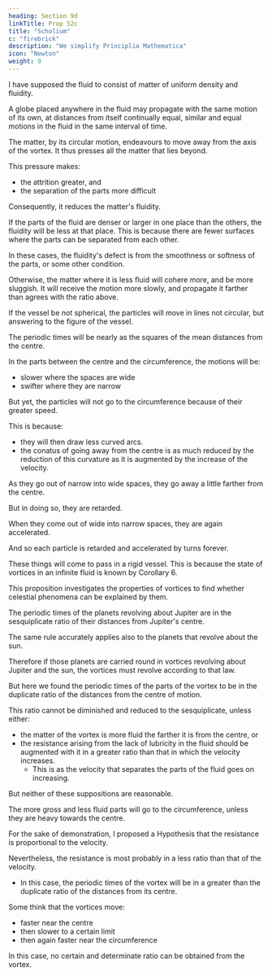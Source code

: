 ```yaml
---
heading: Section 9d
linkTitle: Prop 52c
title: "Scholium"
c: "firebrick"
description: "We simplify Principlia Mathematica"
icon: "Newton"
weight: 9
---
```




I have supposed the fluid to consist of matter of uniform density and fluidity.

A globe placed anywhere in the fluid may propagate with the same motion of its own, at distances from itself continually equal, similar and equal motions in the fluid in the same interval of time.

The matter, by its circular motion, endeavours to move away from the axis of the vortex. It thus presses all the matter that lies beyond.

This pressure makes:
- the attrition greater, and
- the separation of the parts more difficult

Consequently, it reduces the matter's fluidity.

If the parts of the fluid are denser or larger in one place than the others, the fluidity will be less at that place. This is because there are fewer surfaces where the parts can be separated from each other. 

 <!-- superficies -->

In these cases, the fluidity's defect is from the smoothness or softness of the parts, or some other condition.

Otherwise, the matter where it is less fluid will cohere more, and be more sluggish. It will receive the motion more slowly, and propagate it farther than agrees with the ratio above.

If the vessel be not spherical, the particles will move in lines not circular, but answering to the figure of the vessel.

The periodic times will be nearly as the squares of the mean distances from the centre. 

In the parts between the centre and the circumference, the motions will be:
- slower where the spaces are wide
- swifter where they are narrow

But yet, the particles will not go to the circumference because of their greater speed. 

<!-- at all the more for their greater swiftness; for they  -->

This is because:
- they will then draw less curved arcs. 
- the conatus of going away from the centre is as much reduced by the reduction of this curvature as it is augmented by the increase of the velocity.

As they go out of narrow into wide spaces, they go away a little farther from the centre.

But in doing so, they are retarded.

When they come out of wide into narrow spaces, they are again accelerated.

And so each particle is retarded and accelerated by turns forever.

These things will come to pass in a rigid vessel. This is because the state of vortices in an infinite fluid is known by Corollary 6.

This proposition investigates the properties of vortices to find whether celestial phenomena can be explained by them.

The periodic times of the planets revolving about Jupiter are in the sesquiplicate ratio of their distances from Jupiter's centre.

The same rule accurately applies also to the planets that revolve about the sun. 

<!-- These rules obtain also with the greatest accuracy, as far as has been yet discovered by astronomical observation.  -->

Therefore if those planets are carried round in vortices revolving about Jupiter and the sun, the vortices must revolve according to that law. 

But here we found the periodic times of the parts of the vortex to be in the duplicate ratio of the distances from the centre of motion.

This ratio cannot be diminished and reduced to the sesquiplicate, unless either:
- the matter of the vortex is more fluid the farther it is from the centre, or
- the resistance arising from the lack of lubricity in the fluid should be augmented with it in a greater ratio than that in which the velocity increases.
  - This is as the velocity that separates the parts of the fluid goes on increasing.



But neither of these suppositions are reasonable.

The more gross and less fluid parts will go to the circumference, unless they are heavy towards the centre. 

For the sake of demonstration, I proposed a Hypothesis that the resistance is proportional to the velocity.

 <!-- it is in truth probable that  -->

Nevertheless, the resistance is most probably in a less ratio than that of the velocity.
- In this case, the periodic times of the vortex will be in a greater than the duplicate ratio of the distances from its centre. 

Some think that the vortices move:
- faster near the centre
- then slower to a certain limit
- then again faster near the circumference

In this case, no certain and determinate ratio can be obtained from the vortex. 


<!-- certainly neither the sesquiplicate, nor any other , can obtain in them. Let philosophers then see how that phenomenon of the sesquiplicate ratio can be accounted for by vortices. -->
